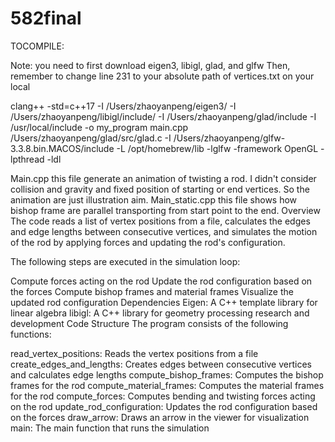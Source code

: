 # 582final
TOCOMPILE:

Note: you need to first download eigen3, libigl, glad, and glfw
Then, remember to change line 231 to your absolute path of vertices.txt on your local

clang++ -std=c++17 -I /Users/zhaoyanpeng/eigen3/ -I /Users/zhaoyanpeng/libigl/include/ -I /Users/zhaoyanpeng/glad/include -I /usr/local/include -o my_program main.cpp /Users/zhaoyanpeng/glad/src/glad.c -I /Users/zhaoyanpeng/glfw-3.3.8.bin.MACOS/include -L /opt/homebrew/lib -lglfw -framework OpenGL -lpthread -ldl

Main.cpp
this file generate an animation of twisting a rod. I didn't consider collision and gravity and fixed position of starting or end vertices. So the animation are just illustration aim.
Main_static.cpp
this file shows how bishop frame are parallel transporting from start point to the end. 
Overview
The code reads a list of vertex positions from a file, calculates the edges and edge lengths between consecutive vertices, and simulates the motion of the rod by applying forces and updating the rod's configuration.

The following steps are executed in the simulation loop:

Compute forces acting on the rod
Update the rod configuration based on the forces
Compute bishop frames and material frames
Visualize the updated rod configuration
Dependencies
Eigen: A C++ template library for linear algebra
libigl: A C++ library for geometry processing research and development
Code Structure
The program consists of the following functions:

read_vertex_positions: Reads the vertex positions from a file
create_edges_and_lengths: Creates edges between consecutive vertices and calculates edge lengths
compute_bishop_frames: Computes the bishop frames for the rod
compute_material_frames: Computes the material frames for the rod
compute_forces: Computes bending and twisting forces acting on the rod
update_rod_configuration: Updates the rod configuration based on the forces
draw_arrow: Draws an arrow in the viewer for visualization
main: The main function that runs the simulation
